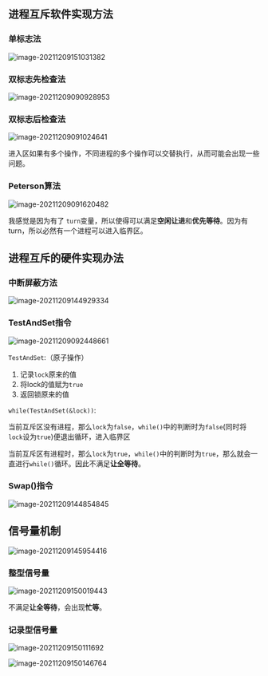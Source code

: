 ## 进程互斥软件实现方法

### 单标志法

![image-20211209151031382](https://ryze-halo-blog.oss-cn-beijing.aliyuncs.com/halo-blog/image-20211209151031382.png)

### 双标志先检查法

![image-20211209090928953](https://ryze-halo-blog.oss-cn-beijing.aliyuncs.com/halo-blog/image-20211209090928953.png)

### 双标志后检查法

![image-20211209091024641](https://ryze-halo-blog.oss-cn-beijing.aliyuncs.com/halo-blog/image-20211209091024641.png)

进入区如果有多个操作，不同进程的多个操作可以交替执行，从而可能会出现一些问题。

### Peterson算法

![image-20211209091620482](https://ryze-halo-blog.oss-cn-beijing.aliyuncs.com/halo-blog/image-20211209091620482.png)

我感觉是因为有了 `turn`变量，所以使得可以满足**空闲让进**和**优先等待**。因为有turn，所以必然有一个进程可以进入临界区。



## 进程互斥的硬件实现办法

### 中断屏蔽方法

![image-20211209144929334](https://ryze-halo-blog.oss-cn-beijing.aliyuncs.com/halo-blog/image-20211209144929334.png)

### TestAndSet指令

![image-20211209092448661](https://ryze-halo-blog.oss-cn-beijing.aliyuncs.com/halo-blog/image-20211209092448661.png)

`TestAndSet`:（原子操作）

1. 记录`lock`原来的值
2. 将lock的值赋为`true`
3. 返回锁原来的值

`while(TestAndSet(&lock))`:

当前互斥区没有进程，那么`lock`为`false`，`while()`中的判断时为`false`(同时将`lock`设为`true`)便退出循环，进入临界区

当前互斥区有进程时，那么`lock`为`true`，`while()`中的判断时为`true`，那么就会一直进行`while()`循环。因此不满足**让全等待**。

### Swap()指令

![image-20211209144854845](https://ryze-halo-blog.oss-cn-beijing.aliyuncs.com/halo-blog/image-20211209144854845.png)



## 信号量机制

![image-20211209145954416](https://ryze-halo-blog.oss-cn-beijing.aliyuncs.com/halo-blog/image-20211209145954416.png)

### 整型信号量

![image-20211209150019443](https://ryze-halo-blog.oss-cn-beijing.aliyuncs.com/halo-blog/image-20211209150019443.png)

不满足**让全等待**，会出现**忙等**。

### 记录型信号量

![image-20211209150111692](https://ryze-halo-blog.oss-cn-beijing.aliyuncs.com/halo-blog/image-20211209150111692.png)

![image-20211209150146764](https://ryze-halo-blog.oss-cn-beijing.aliyuncs.com/halo-blog/image-20211209150146764.png)
